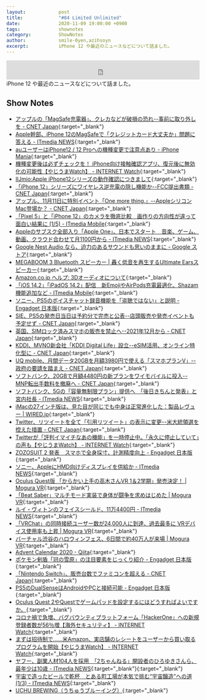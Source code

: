 ```yaml
---
layout:            post
title:             "#84 Limited Unlimited"
date:              2020-11-09 19:00:00 +0900
tags:              shownotes
category:          ShowNotes
author:            smile-0yen,azihsoyn
excerpt:           iPhone 12 や最近のニュースなどについて話ました。
---
```

<iframe width="100%" height="50" scrolling="no" frameborder="no" src="https://w.soundcloud.com/player/?url=https%3A//api.soundcloud.com/tracks/926036674&color=%23ff5500&auto_play=false&hide_related=false&show_comments=false&show_user=true&show_reposts=false&show_teaser=false&visual=false&show_artwork=false&default_height=75"></iframe>
iPhone 12 や最近のニュースなどについて話ました。

## Show Notes
- [アップルの「MagSafe充電器」、クレカなどが破損の恐れ\-\-事前に取り外しを \- CNET Japan](https://japan.cnet.com/article/35161499/){:target="_blank"}
- [Apple幹部、iPhone 12のMagSafeで「クレジットカード大丈夫か」問題に答える \- ITmedia NEWS](https://www.itmedia.co.jp/news/articles/2010/31/news027.html){:target="_blank"}
- [auユーザーはiPhone12 / 12 Proへの機種変更で注意点あり \- iPhone Mania](https://iphone-mania.jp/news-320346/){:target="_blank"}
- [機種変更後は必ずチェックを！ iPhone向け接触確認アプリ、復元後に無効化の可能性【やじうまWatch】 \- INTERNET Watch](https://internet.watch.impress.co.jp/docs/yajiuma/1286181.html){:target="_blank"}
- [IIJmio:Apple iPhone12シリーズの動作確認につきまして](https://www.iijmio.jp/info/iij/1603426203.html){:target="_blank"}
- [「iPhone 12」シリーズにワイヤレス逆充電の隠し機能か\-\-FCC提出書類 \- CNET Japan](https://japan.cnet.com/article/35161626/){:target="_blank"}
- [アップル、11月11日に特別イベント「One more thing\.」\-\-AppleシリコンMac登場か？ \- CNET Japan](https://japan.cnet.com/article/35161841/){:target="_blank"}
- [「Pixel 5」と「iPhone 12」のカメラを徹底比較　画作りの方向性が違って面白い結果に \(1/5\) \- ITmedia Mobile](https://www.itmedia.co.jp/mobile/articles/2011/02/news061.html){:target="_blank"}
- [Appleのサブスク全部入り「Apple One」、日本でスタート　音楽、ゲーム、動画、クラウド合わせて月1100円から \- ITmedia NEWS](https://www.itmedia.co.jp/news/articles/2010/31/news024.html){:target="_blank"}
- [Google Nest Audio なら、迫力のあるサウンドも思いのままに \- Google ストア](https://store.google.com/jp/product/nest_audio){:target="_blank"}
- [MEGABOOM 3 Bluetooth スピーカー \| 轟く低音を再生するUltimate Earsスピーカー](https://www.ultimateears.com/ja-jp/wireless-speakers/megaboom-3.html){:target="_blank"}
- [Amazon\.co\.jp ヘルプ: 3Dオーディオについて](https://www.amazon.co.jp/gp/help/customer/display.html?nodeId=G8GRF4QSPBWNWJBZ){:target="_blank"}
- [「iOS 14\.2」「iPadOS 14\.2」配信　新EmojiやAirPods充電最適化、Shazam機能追加など \- ITmedia Mobile](https://www.itmedia.co.jp/mobile/articles/2011/06/news062.html){:target="_blank"}
- [ソニー、PS5のボイスチャット録音機能を「盗聴ではない」と説明 \- Engadget 日本版](https://japanese.engadget.com/sie-ps5-voicereecording-050031711.html){:target="_blank"}
- [SIE、PS5の発売日当日は予約分で完売と公表\-\-店頭販売や発売イベントも予定せず \- CNET Japan](https://japan.cnet.com/article/35161995/){:target="_blank"}
- [英国、SIMロック済みスマホの販売を禁止へ\-\-2021年12月から \- CNET Japan](https://japan.cnet.com/article/35161564/){:target="_blank"}
- [KDDI、MVNO新会社「KDDI Digital Life」設立\-\-eSIM活用、オンライン特化型に \- CNET Japan](https://japan.cnet.com/article/35161748/){:target="_blank"}
- [UQ mobile、月間データ20GBを月額3980円で使える「スマホプランV」\-\-政府の要請を踏まえ \- CNET Japan](https://japan.cnet.com/article/35161571/){:target="_blank"}
- [ソフトバンク、20GBで月額4480円の新プランをワイモバイルに投入\-\-MNP転出手数料を撤廃へ \- CNET Japan](https://japan.cnet.com/article/35161575/){:target="_blank"}
- [ソフトバンク、5Gの「容量無制限プラン」提供へ　「後日きちんと発表」と宮内社長 \- ITmedia NEWS](https://www.itmedia.co.jp/news/articles/2011/04/news145.html){:target="_blank"}
- [iMacの27インチ版は、見た目が同じでも中身は正常進化した：製品レヴュー \| WIRED\.jp](https://wired.jp/2020/10/31/apple-imac-27-inch-2020/){:target="_blank"}
- [Twitter、リツイートを全て「引用リツイート」の表示に変更\-\-米大統領選を控えた措置 \- CNET Japan](https://japan.cnet.com/article/35161267/){:target="_blank"}
- [Twitterが「評判イマイチなあの機能」を一時停止中。「永久に停止していて」の声も【やじうまWatch】 \- INTERNET Watch](https://internet.watch.impress.co.jp/docs/yajiuma/1284469.html){:target="_blank"}
- [ZOZOSUIT 2 発表　スマホで全身採寸、計測精度向上 \- Engadget 日本版](https://japanese.engadget.com/zozosuit2-123138378.html){:target="_blank"}
- [ソニー、AppleにHMD向けディスプレイを供給か \- ITmedia NEWS](https://www.itmedia.co.jp/news/articles/2010/21/news057.html){:target="_blank"}
- [Oculus Quest版 「からかい上手の高木さんVR 1＆2学期」発売決定！ \| Mogura VR](https://www.moguravr.com/takagisan-vr-2/){:target="_blank"}
- [「Beat Saber」マルチモード実装で身体が闘争を求めはじめた \| Mogura VR](https://www.moguravr.com/beat-saber-multiplayer-review/){:target="_blank"}
- [ルイ・ヴィトンのフェイスシールド、11万4400円 \- ITmedia NEWS](https://www.itmedia.co.jp/news/articles/2011/06/news121.html){:target="_blank"}
- [「VRChat」の同時接続ユーザー数が24,000人に到達、過去最多に VRデバイス使用率も上昇 \| Mogura VR](https://www.moguravr.com/vrchat-14/){:target="_blank"}
- [バーチャル渋谷のハロウィンフェス、6日間で約40万人が来場 \| Mogura VR](https://www.moguravr.com/virtual-shibuya-9/){:target="_blank"}
- [Advent Calendar 2020 \- Qiita](https://qiita.com/advent-calendar/2020){:target="_blank"}
- [ポケモン剣盾「冠の雪原」の注目要素をじっくり紹介 \- Engadget 日本版](https://japanese.engadget.com/%E5%85%A8%E3%81%A6%E3%81%AE%E4%BC%9D%E8%AA%AC%E3%83%9D%E3%82%B1%E3%83%A2%E3%83%B3%E3%81%8C%E6%89%8B%E3%81%AB%E5%85%A5%E3%82%8B-013047325.html){:target="_blank"}
- [「Nintendo Switch」、販売台数でファミコンを超える \- CNET Japan](https://japan.cnet.com/article/35162040/){:target="_blank"}
- [PS5のDualSenseはAndroidやPCと接続可能 \- Engadget 日本版](https://japanese.engadget.com/ps5-dualsense-android-pc-020057135.html){:target="_blank"}
- [Oculus Quest 2やQuestでゲームパッドを設定するにはどうすればよいですか。](https://support.oculus.com/410159642875007/?locale=ja_JP){:target="_blank"}
- [コロナ禍で急増、バグバウンティプラットフォーム「HackerOne」への新規登録者数が56％増【海外セキュリティ】 \- INTERNET Watch](https://internet.watch.impress.co.jp/docs/column/security/1286747.html){:target="_blank"}
- [まずは招待制で……米Amazon、実店舗のレシートをユーザーから買い取るプログラムを開始【やじうまWatch】 \- INTERNET Watch](https://internet.watch.impress.co.jp/docs/yajiuma/1284737.html){:target="_blank"}
- [ヤフー、副業人材104人を採用　「2ちゃんねる」開設者のひろゆきさんら、最年少は10歳 \- ITmedia NEWS](https://www.itmedia.co.jp/news/articles/2010/29/news147.html){:target="_blank"}{:target="_blank"}
- [宇宙で造ったビールで乾杯　とある町工場が本気で挑む“宇宙醸造”への道 \(1/3\) \- ITmedia NEWS](https://www.itmedia.co.jp/news/articles/2011/02/news047.html){:target="_blank"}
- [UCHU BREWING（うちゅうブルーイング）](https://uchubrewing.com/){:target="_blank"}
